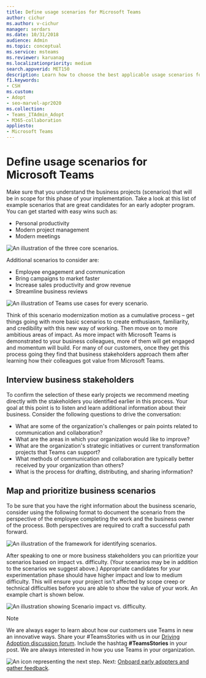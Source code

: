 ```yaml
---
title: Define usage scenarios for Microsoft Teams
author: cichur
ms.author: v-cichur
manager: serdars
ms.date: 10/31/2018
audience: Admin
ms.topic: conceptual
ms.service: msteams
ms.reviewer: karuanag
ms.localizationpriority: medium
search.appverid: MET150
description: Learn how to choose the best applicable usage scenarios for the experiment phase of your Teams adoption.
f1.keywords:
- CSH
ms.custom:
- Adopt
- seo-marvel-apr2020
ms.collection: 
- Teams_ITAdmin_Adopt
- M365-collaboration
appliesto: 
- Microsoft Teams
---
```


# Define usage scenarios for Microsoft Teams

Make sure that you understand the business projects (scenarios) that will be in scope for this phase of your implementation. Take a look at this list of example scenarios that are great candidates for an early adopter program. You can get started with easy wins such as:

- Personal productivity
- Modern project management
- Modern meetings

![An illustration of the three core scenarios.](media/teams-adoption-modernizing-core-scenarios.png)

Additional scenarios to consider are:

- Employee engagement and communication
- Bring campaigns to market faster
- Increase sales productivity and grow revenue
- Streamline business reviews

![An illustration of Teams use cases for every scenario.](media/teams-adoption-use-cases.png)

Think of this scenario modernization motion as a cumulative process – get things going with more basic scenarios to create enthusiasm, familiarity, and credibility with this new way of working. Then move on to more ambitious areas of impact. As more impact with Microsoft Teams is demonstrated to your business colleagues, more of them will get engaged and momentum will build. For many of our customers, once they get this process going they find that business stakeholders approach them after learning how their colleagues got value from Microsoft Teams.

## Interview business stakeholders

To confirm the selection of these early projects we recommend meeting directly with the stakeholders you identified earlier in this process. Your goal at this point is to listen and learn additional information about their business. Consider the following questions to drive the conversation:

- What are some of the organization's challenges or pain points related to communication and collaboration?
- What are the areas in which your organization would like to improve?
- What are the organization's strategic initiatives or current transformation projects that Teams can support?
- What methods of communication and collaboration are typically better received by your organization than others?
- What is the process for drafting, distributing, and sharing information?

## Map and prioritize business scenarios

To be sure that you have the right information about the business scenario, consider using the following format to document the scenario from the perspective of the employee completing the work and the business owner of the process. Both perspectives are required to craft a successful path forward.

![An illustration of the framework for identifying scenarios.](media/teams-adoption-identify-scenarios.png)

After speaking to one or more business stakeholders you can prioritize your scenarios based on impact vs. difficulty. (Your scenarios may be in addition to the scenarios we suggest above.) Appropriate candidates for your experimentation phase should have higher impact and low to medium difficulty. This will ensure your project isn't affected by scope creep or technical difficulties before you are able to show the value of your work. An example chart is shown below.

![An illustration showing Scenario impact vs. difficulty.](media/teams-adoption-impact-difficulty.png)

> [!Note]
> We are always eager to learn about how our customers use Teams in new an innovative ways. Share your #TeamsStories with us in our [Driving Adoption discussion forum](https://techcommunity.microsoft.com/t5/driving-adoption/ct-p/DrivingAdoption). Include the hashtag **#TeamsStories** in your post. We are always interested in how you use Teams in your organization.

![An icon representing the next step.](media/teams-adoption-next-icon.png) Next: [Onboard early adopters and gather feedback](teams-adoption-onboard-early-adopters.md).
